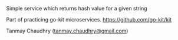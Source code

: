 Simple service which returns hash value for a given string

Part of practicing go-kit microservices.
https://github.com/go-kit/kit

Tanmay Chaudhry (tanmay.chaudhry@gmail.com)
